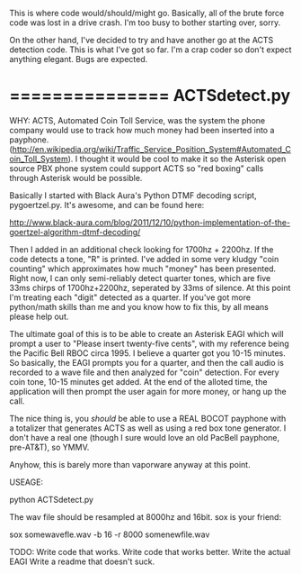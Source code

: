 This is where code would/should/might go. Basically, all of the brute force code was lost in a drive crash. I'm too busy to bother starting over, sorry.

On the other hand, I've decided to try and have another go at the ACTS detection code. This is what I've got so far. I'm a crap coder so don't expect anything elegant. Bugs are expected.

===============
ACTSdetect.py
===============

WHY:
ACTS, Automated Coin Toll Service, was the system the phone company would use to track how much money had been inserted into a payphone. (http://en.wikipedia.org/wiki/Traffic_Service_Position_System#Automated_Coin_Toll_System). I thought it would be cool to make it so the Asterisk open source PBX phone system could support ACTS so "red boxing" calls through Asterisk would be possible. 

Basically I started with Black Aura's Python DTMF decoding script, pygoertzel.py. It's awesome, and can be found here:

http://www.black-aura.com/blog/2011/12/10/python-implementation-of-the-goertzel-algorithm-dtmf-decoding/

Then I added in an additional check looking for 1700hz + 2200hz. If the code detects a tone, "R" is printed. I've added in some very kludgy "coin counting" which approximates how much "money" has been presented. Right now, I can only semi-reliably detect quarter tones, which are five 33ms chirps of 1700hz+2200hz, seperated by 33ms of silence. At this point I'm treating each "digit" detected as a quarter. If you've got more python/math skills than me and you know how to fix this, by all means please help out.


The ultimate goal of this is to be able to create an Asterisk EAGI which will prompt a user to "Please insert twenty-five cents", with my reference being the Pacific Bell RBOC circa 1995. I believe a quarter got you 10-15 minutes. So basically, the EAGI prompts you for a quarter, and then the call audio is recorded to a wave file and then analyzed for "coin" detection. For every coin tone, 10-15 minutes get added. At the end of the alloted time, the application will then prompt the user again for more money, or hang up the call.

The nice thing is, you *should* be able to use a REAL BOCOT payphone with a totalizer that generates ACTS as well as using a red box tone generator. I don't have a real one (though I sure would love an old PacBell payphone, pre-AT&T), so YMMV.

Anyhow, this is barely more than vaporware anyway at this point.

USEAGE:

python ACTSdetect.py <somewavefile>

The wav file should be resampled at 8000hz and 16bit. sox is your friend:

sox somewavefle.wav -b 16 -r 8000 somenewfile.wav

TODO:
Write code that works.
Write code that works better.
Write the actual EAGI
Write a readme that doesn't suck.
